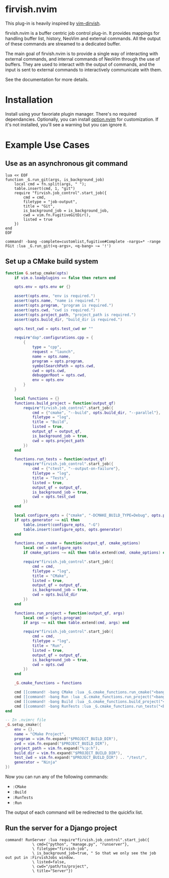 # firvish.nvim

This plug-in is heavily inspired by [vim-dirvish](https://github.com/justinmk/vim-dirvish).

firvish.nvim is a buffer centric job control plug-in. It provides mappings for handling buffer
list, history, NeoVim and external commands. All the output of these commands are streamed to a
dedicated buffer.

The main goal of firvish.nvim is to provide a single way of interacting with external commands, and
internal commands of NeoVim through the use of buffers.
They are used to interact with the output of commands, and the input is sent to external commands
to interactively communicate with them.

See the documentation for more details.

# Installation

Install using your favoriate plugin manager. There's no required dependancies. Optionally, you can
install [option.nvim](https://github.com/furkanzmc/options.nvim) for customization. If it's not
installed, you'll see a warning but you can ignore it.

# Example Use Cases

## Use as an asynchronous git command

```vim
lua << EOF
function _G.run_git(args, is_background_job)
    local cmd = fn.split(args, " ");
    table.insert(cmd, 1, "git")
    require "firvish.job_control".start_job({
        cmd = cmd,
        filetype = "job-output",
        title = "Git",
        is_background_job = is_background_job,
        cwd = vim.fn.FugitiveGitDir(),
        listed = true
    })
end
EOF

command! -bang -complete=customlist,fugitive#Complete -nargs=* -range FGit :lua _G.run_git(<q-args>, <q-bang> ~= '!')
```

## Set up a CMake build system

```lua
function G.setup_cmake(opts)
    if vim.o.loadplugins == false then return end

    opts.env = opts.env or {}

    assert(opts.env, "env is required.")
    assert(opts.name, "name is required.")
    assert(opts.program, "program is required.")
    assert(opts.cwd, "cwd is required.")
    assert(opts.project_path, "project_path is required.")
    assert(opts.build_dir, "build_dir is required.")

    opts.test_cwd = opts.test_cwd or ""

    require"dap".configurations.cpp = {
        {
            type = "cpp",
            request = "launch",
            name = opts.name,
            program = opts.program,
            symbolSearchPath = opts.cwd,
            cwd = opts.cwd,
            debuggerRoot = opts.cwd,
            env = opts.env
        }
    }

    local functions = {}
    functions.build_project = function(output_qf)
        require"firvish.job_control".start_job({
            cmd = {"cmake", "--build", opts.build_dir, "--parallel"},
            filetype = "log",
            title = "Build",
            listed = true,
            output_qf = output_qf,
            is_background_job = true,
            cwd = opts.project_path
        })
    end

    functions.run_tests = function(output_qf)
        require"firvish.job_control".start_job({
            cmd = {"ctest", "--output-on-failure"},
            filetype = "log",
            title = "Tests",
            listed = true,
            output_qf = output_qf,
            is_background_job = true,
            cwd = opts.test_cwd
        })
    end

    local configure_opts = {"cmake", "-DCMAKE_BUILD_TYPE=Debug", opts.project_path}
    if opts.generator ~= nil then
        table.insert(configure_opts, "-G")
        table.insert(configure_opts, opts.generator)
    end

    functions.run_cmake = function(output_qf, cmake_options)
        local cmd = configure_opts
        if cmake_options ~= nil then table.extend(cmd, cmake_options) end

        require"firvish.job_control".start_job({
            cmd = cmd,
            filetype = "log",
            title = "CMake",
            listed = true,
            output_qf = output_qf,
            is_background_job = true,
            cwd = opts.build_dir
        })
    end

    functions.run_project = function(output_qf, args)
        local cmd = {opts.program}
        if args ~= nil then table.extend(cmd, args) end

        require"firvish.job_control".start_job({
            cmd = cmd,
            filetype = "log",
            title = "Run",
            listed = true,
            output_qf = output_qf,
            is_background_job = true,
            cwd = opts.cwd
        })
    end

    _G.cmake_functions = functions

    cmd [[command! -bang CMake :lua _G.cmake_functions.run_cmake("<bang>" ~= "!")]]
    cmd [[command! -bang Run :lua _G.cmake_functions.run_project("<bang>" ~= "!")]]
    cmd [[command! -bang Build :lua _G.cmake_functions.build_project("<bang>" ~= "!")]]
    cmd [[command! -bang RunTests :lua _G.cmake_functions.run_tests("<bang>" ~= "!")]]
end

-- In .nvimrc file
_G.setup_cmake({
    env = {},
    name = "CMake Project",
    program = vim.fn.expand("$PROJECT_BUILD_DIR"),
    cwd = vim.fn.expand("$PROJECT_BUILD_DIR"),
    project_path = vim.fn.expand("%:p:h"),
    build_dir = vim.fn.expand("$PROJECT_BUILD_DIR"),
    test_cwd = vim.fn.expand("$PROJECT_BUILD_DIR") .. "/test/",
    generator = "Ninja"
})
```

Now you can run any of the following commands:

- `:CMake`
- `:Build`
- `:RunTests`
- `:Run`

The output of each command will be redirected to the quickfix list.

## Run the server for a Django project

```vim
command! RunServer :lua require"firvish.job_control".start_job({
            \ cmd={"python", "manage.py", "runserver"},
            \ filetype="firvish-job",
            \ is_background_job=true, " So that we only see the job out put in :FirvishJobs window.
            \ listed=false,
            \ cwd="/path/to/project",
            \ title="Server"})
```
